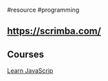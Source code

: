 #resource #programming 

https://scrimba.com/
---
## Courses
[Learn JavaScrip](https://scrimba.com/learn-javascript-c0v)